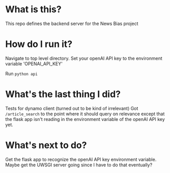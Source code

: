 # What is this? 
This repo defines the backend server for the News Bias project

# How do I run it?
Navigate to top level directory. Set your openAI API key to the environment variable 'OPENAI_API_KEY'

Run `python api`

# What's the last thing I did? 
Tests for dynamo client (turned out to be kind of irrelevant)
Got `/article_search` to the point where it should query on relevance except that the flask app isn't reading in the environment variable of the openAI API key yet.

# What's next to do? 
Get the flask app to recognize the openAI API key environment variable. Maybe get the UWSGI server going since I have to do that eventually?